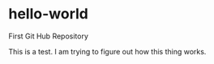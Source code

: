 # hello-world
First Git Hub Repository

This is a test. I am trying to figure out how this thing works.
